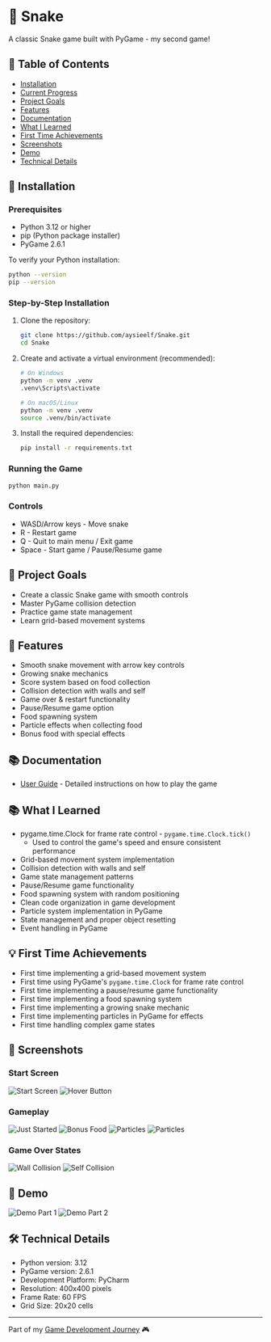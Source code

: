 # 🐍 Snake

A classic Snake game built with PyGame - my second game!

## 📑 Table of Contents
- [Installation](#-installation)
- [Current Progress](#-current-progress)
- [Project Goals](#-project-goals)
- [Features](#-features)
- [Documentation](#-documentation)
- [What I Learned](#-what-i-learned)
- [First Time Achievements](#-first-time-achievements)
- [Screenshots](#-screenshots)
- [Demo](#-demo)
- [Technical Details](#-technical-details)

## 🚀 Installation

### Prerequisites
- Python 3.12 or higher
- pip (Python package installer)
- PyGame 2.6.1

To verify your Python installation:
```bash
python --version
pip --version
```

### Step-by-Step Installation
1. Clone the repository:
   ```bash
   git clone https://github.com/aysieelf/Snake.git
   cd Snake
   ```

2. Create and activate a virtual environment (recommended):
   ```bash
   # On Windows
   python -m venv .venv
   .venv\Scripts\activate

   # On macOS/Linux
   python -m venv .venv
   source .venv/bin/activate
   ```

3. Install the required dependencies:
   ```bash
   pip install -r requirements.txt
   ```

### Running the Game
```bash
python main.py
```

### Controls
- WASD/Arrow keys - Move snake
- R - Restart game
- Q - Quit to main menu / Exit game
- Space - Start game / Pause/Resume game

## 🎯 Project Goals
- Create a classic Snake game with smooth controls
- Master PyGame collision detection
- Practice game state management
- Learn grid-based movement systems

## 🚀 Features
- Smooth snake movement with arrow key controls
- Growing snake mechanics
- Score system based on food collection
- Collision detection with walls and self
- Game over & restart functionality
- Pause/Resume game option
- Food spawning system
- Particle effects when collecting food
- Bonus food with special effects

## 📚 Documentation
- [User Guide](docs/user-guide.md) - Detailed instructions on how to play the game

## 📚 What I Learned
- pygame.time.Clock for frame rate control - `pygame.time.Clock.tick()`
  - Used to control the game's speed and ensure consistent performance
- Grid-based movement system implementation
- Collision detection with walls and self
- Game state management patterns
- Pause/Resume game functionality
- Food spawning system with random positioning
- Clean code organization in game development
- Particle system implementation in PyGame
- State management and proper object resetting
- Event handling in PyGame

## 💡 First Time Achievements
- First time implementing a grid-based movement system
- First time using PyGame's `pygame.time.Clock` for frame rate control
- First time implementing a pause/resume game functionality
- First time implementing a food spawning system
- First time implementing a growing snake mechanic
- First time implementing particles in PyGame for effects
- First time handling complex game states

## 📸 Screenshots

### Start Screen
![Start Screen](assets/screenshots/start_screen_20241228_230858.png)
![Hover Button](assets/screenshots/start_screen_20241228_230922.png)

### Gameplay
![Just Started](assets/screenshots/game_in_progress_moves_0_20241228_231041.png)
![Bonus Food](assets/screenshots/game_in_progress_moves_4_20241228_231105.png)
![Particles](assets/screenshots/game_in_progress_score_2_20241228_231622.png)
![Particles](assets/screenshots/game_in_progress_score_3_20241228_231627.png)

### Game Over States
![Wall Collision](assets/screenshots/game_over_score_1_20241228_231404.png)
![Self Collision](assets/screenshots/game_over_score_16_20241228_231354.png)

## 🎥 Demo
![Demo Part 1](assets/demo/snake-demo-beginning.gif)
![Demo Part 2](assets/demo/snake-demo-ending.gif)

## 🛠️ Technical Details
- Python version: 3.12
- PyGame version: 2.6.1
- Development Platform: PyCharm
- Resolution: 400x400 pixels
- Frame Rate: 60 FPS
- Grid Size: 20x20 cells

---
Part of my [Game Development Journey](https://github.com/aysieelf/Game-Dev-Journey) 🎮